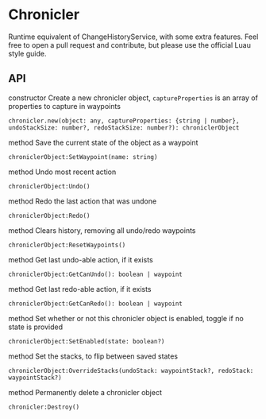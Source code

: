 # Chronicler
Runtime equivalent of ChangeHistoryService, with some extra features. Feel free to open a pull request and contribute, but please use the official Luau style guide.

## API
constructor Create a new chronicler object, `captureProperties` is an array of properties to capture in waypoints
```
chronicler.new(object: any, captureProperties: {string | number}, undoStackSize: number?, redoStackSize: number?): chroniclerObject 
```

method Save the current state of the object as a waypoint
```
chroniclerObject:SetWaypoint(name: string) 
```
method Undo most recent action
```
chroniclerObject:Undo()
```
method Redo the last action that was undone
```
chroniclerObject:Redo()
```
method Clears history, removing all undo/redo waypoints
```
chroniclerObject:ResetWaypoints()
```
method Get last undo-able action, if it exists
```
chroniclerObject:GetCanUndo(): boolean | waypoint
```
method Get last redo-able action, if it exists
```
chroniclerObject:GetCanRedo(): boolean | waypoint
```
method Set whether or not this chronicler object is enabled, toggle if no state is provided
```
chroniclerObject:SetEnabled(state: boolean?)
```
method Set the stacks, to flip between saved states
```
chroniclerObject:OverrideStacks(undoStack: waypointStack?, redoStack: waypointStack?)
```
method Permanently delete a chronicler object
```
chronicler:Destroy()
```

